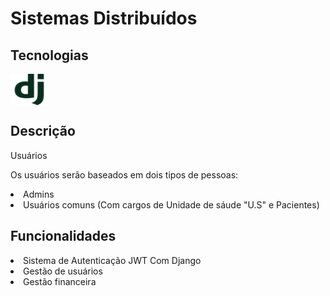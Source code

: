 <h1>Sistemas Distribuídos</h1>


## Tecnologias
<div style="display: inline_block">
<img align="center" alt="Django" height="50" width="60" src="https://raw.githubusercontent.com/devicons/devicon/master/icons/django/django-plain.svg">
</div>

## Descrição 

Usuários

Os usuários serão baseados em dois tipos de pessoas:
<li> Admins </li>
<li> Usuários comuns (Com cargos de Unidade de sáude "U.S" e Pacientes)</li>

## Funcionalidades

<li>Sistema de Autenticação JWT Com Django</li>
<li>Gestão de usuários</li>
<li>Gestão financeira</li>



